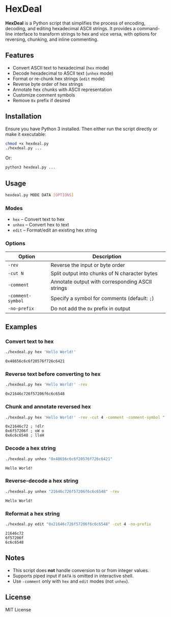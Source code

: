 # HexDeal

**HexDeal** is a Python script that simplifies the process of encoding, decoding, and editing hexadecimal ASCII strings. It provides a command-line interface to transform strings to hex and vice versa, with options for reversing, chunking, and inline commenting.

## Features

- Convert ASCII text to hexadecimal (`hex` mode)
- Decode hexadecimal to ASCII text (`unhex` mode)
- Format or re-chunk hex strings (`edit` mode)
- Reverse byte order of hex strings
- Annotate hex chunks with ASCII representation
- Customize comment symbols
- Remove `0x` prefix if desired

## Installation

Ensure you have Python 3 installed. Then either run the script directly or make it executable:

```bash
chmod +x hexdeal.py
./hexdeal.py ...
```

Or:

```bash
python3 hexdeal.py ...
```

## Usage

```bash
hexdeal.py MODE DATA [OPTIONS]
```

### Modes

- `hex` – Convert text to hex
- `unhex` – Convert hex to text
- `edit` – Format/edit an existing hex string

### Options

| Option             | Description                                                            |
|--------------------|------------------------------------------------------------------------|
| `-rev`             | Reverse the input or byte order                                        |
| `-cut N`           | Split output into chunks of N character bytes                          |
| `-comment`         | Annotate output with corresponding ASCII strings                       |
| `-comment-symbol`  | Specify a symbol for comments (default: `;`)                           |
| `-no-prefix`       | Do not add the `0x` prefix in output                                   |

## Examples

### Convert text to hex

```bash
./hexdeal.py hex 'Hello World!'
```

```
0x48656c6c6f20576f726c6421
```

### Reverse text before converting to hex

```bash
./hexdeal.py hex 'Hello World!' -rev
```

```
0x21646c726f57206f6c6c6548
```

### Chunk and annotate reversed hex

```bash
./hexdeal.py hex 'Hello World!' -rev -cut 4 -comment -comment-symbol ";"
```

```
0x21646c72 ; !dlr
0x6f57206f ; oW o
0x6c6c6548 ; lleH
```

### Decode a hex string

```bash
./hexdeal.py unhex "0x48656c6c6f20576f726c6421"
```

```
Hello World!
```

### Reverse-decode a hex string

```bash
./hexdeal.py unhex "21646c726f57206f6c6c6548" -rev
```

```
Hello World!
```

### Reformat a hex string

```bash
./hexdeal.py edit "0x21646c726f57206f6c6c6548" -cut 4 -no-prefix
```

```
21646c72
6f57206f
6c6c6548
```

## Notes

- This script does **not** handle conversion to or from integer values.
- Supports piped input if `DATA` is omitted in interactive shell.
- Use `-comment` only with `hex` and `edit` modes (not `unhex`).

## License

MIT License
